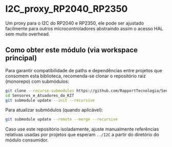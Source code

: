 # I2C_proxy_RP2040_RP2350
Um proxy para o I2C do RP2040 e RP2350, ele pode ser ajustado facilmente para outros microcontroladores abstraindo assim o acesso HAL sem muito overhead.

## Como obter este módulo (via workspace principal)

Para garantir compatibilidade de paths e dependências entre projetos que consomem esta biblioteca, recomenda-se clonar o repositório raiz (monorepo) com submódulos:

```bash
git clone --recurse-submodules https://github.com/RapportTecnologia/Sensores_e_Atuadores_do_Kit_BitDogLab.git Sensores_e_Atuadores_do_KIT
cd Sensores_e_Atuadores_do_KIT
git submodule update --init --recursive
```

Para atualizar submódulos (quando aplicável):

```bash
git submodule update --remote --merge --recursive
```

Caso use este repositório isoladamente, ajuste manualmente referências relativas usadas por projetos que esperam `../I2C` a partir do diretório do módulo consumidor.
